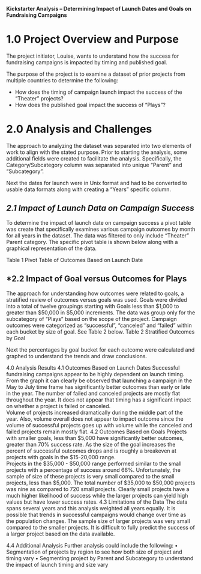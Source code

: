 **Kickstarter Analysis – Determining Impact of Launch Dates and Goals on Fundraising Campaigns**

# **1.0  Project Overview and Purpose**

The project initiator, Louise, wants to understand how the success for fundraising campaigns is impacted by timing and published goal.

The purpose of the project is to examine a dataset of prior projects from multiple countries to determine the following:
- How does the timing of campaign launch impact the success of the “Theater” projects?
- How does the published goal impact the success of “Plays”?

# **2.0 Analysis and Challenges**

The approach to analyzing the dataset was separated into two elements of work to align with the stated purpose.  Prior to starting the analysis, some additional fields were created to facilitate the analysis.  Specifically, the Category/Subcategory column was separated into unique “Parent” and “Subcategory”.  

Next the dates for launch were in Unix format and had to be converted to usable data formats along with creating a “Years” specific column.


## ***2.1  Impact of Launch Data on Campaign Success***

To determine the impact of launch date on campaign success a pivot table was create that specifically examines various campaign outcomes by month for all years in the dataset.  The data was filtered to only include “Theater”  Parent category.   The specific pivot table is shown below along with a graphical representation of the data.

Table 1 Pivot Table of Outcomes Based on Launch Date
             

## ***2.2 Impact of Goal versus Outcomes for Plays**
	
The approach for understanding how outcomes were related to goals, a stratified review of outcomes versus goals was used.  Goals were divided into a total of twelve groupings starting with Goals less than $1,000 to greater than $50,000 in $5,000 increments.  The data was group only for the subcategory of “Plays” based on the scope of the project.  Campaign outcomes were categorized as “successful”, “canceled” and “failed” within each bucket by size of goal.  See Table 2 below.
Table 2 Stratified Outcomes by Goal
          
Next the percentages by goal bucket for each outcome were calculated and graphed to understand the trends and draw conclusions.  




4.0 Analysis Results
4.1 Outcomes Based on Launch Dates
Successful fundraising campaigns appear to be highly dependent on launch timing.  From the graph it can clearly be observed that launching a campaign in the May to July time frame has significantly better outcomes than early or late in the year.  The number of failed and canceled projects are mostly flat throughout the year.  It does not appear that timing has a significant impact on whether a project is failed or canceled.  
Volume of projects increased dramatically during the middle part of the year.  Also, volume overall does not appear to impact outcome since the volume of successful projects goes up with volume while the canceled and failed  projects remain mostly flat.
	4.2 Outcomes Based on Goals
	Projects with smaller goals, less than $5,000 have significantly better outcomes, greater than 70% success rate.  As the size of the goal increases the percent of successful outcomes drops and is roughly a breakeven at projects with goals in the $15-20,000 range.  
	Projects in the $35,000 - $50,000 range performed similar to the small projects with a percentage of success around 66%.  Unfortunately, the sample of size of these projects is very small compared to the small projects, less than $5,000.  The total number of $35,000 to $50,000 projects was nine as compared to 720 small projects.   Clearly small projects have a much higher likelihood of success while the larger projects can yield high values but have lower success rates.
4.3 Limitations of the Data
The data spans several years and this analysis weighted all years equally.  It is possible that trends in successful campaigns would change over time as the population changes.  The sample size of larger projects was very small compared to the smaller projects.  It is difficult to fully predict the success of a larger project based on the data available. 

4.4 Additional Analysis
Further analysis could include the following:
•	Segmentation of projects by region to see how both size of project and timing vary
•	Segmenting project by Parent and Subcategory to understand the impact of launch timing and size vary
